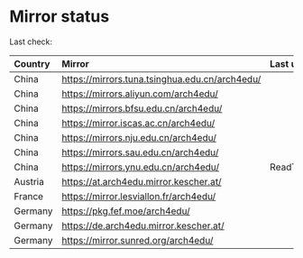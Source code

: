 <script src="./time.js"></script>
# Mirror status
Last check: <script type="text/javascript">localize(1697375893.4308805);</script>

|Country|Mirror|Last update|
|:------|:-----|:----------|
|China|https://mirrors.tuna.tsinghua.edu.cn/arch4edu/|<script type="text/javascript">localize(1697351396);</script>|
|China|https://mirrors.aliyun.com/arch4edu/|<script type="text/javascript">localize(1697351396);</script>|
|China|https://mirrors.bfsu.edu.cn/arch4edu/|<script type="text/javascript">localize(1697351396);</script>|
|China|https://mirror.iscas.ac.cn/arch4edu/|<script type="text/javascript">localize(1697351396);</script>|
|China|https://mirrors.nju.edu.cn/arch4edu/|<script type="text/javascript">localize(1697308192);</script>|
|China|https://mirrors.sau.edu.cn/arch4edu/|<script type="text/javascript">localize(1697351396);</script>|
|China|https://mirrors.ynu.edu.cn/arch4edu/|ReadTimeout|
|Austria|https://at.arch4edu.mirror.kescher.at/|<script type="text/javascript">localize(1697351396);</script>|
|France|https://mirror.lesviallon.fr/arch4edu/|<script type="text/javascript">localize(1697351396);</script>|
|Germany|https://pkg.fef.moe/arch4edu/|<script type="text/javascript">localize(1697351396);</script>|
|Germany|https://de.arch4edu.mirror.kescher.at/|<script type="text/javascript">localize(1697351396);</script>|
|Germany|https://mirror.sunred.org/arch4edu/|<script type="text/javascript">localize(1697351396);</script>|

<script src="./tablefilter/tablefilter.js"></script>
<script src="./table.js"></script>